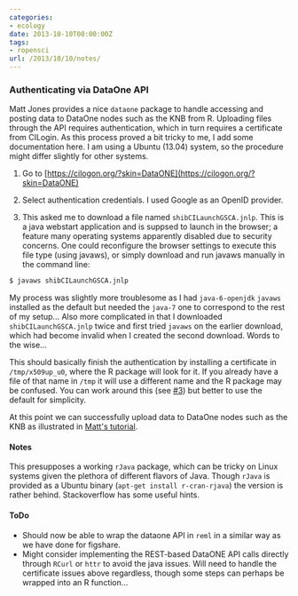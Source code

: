 ```yaml
---
categories:
- ecology
date: 2013-10-10T00:00:00Z
tags:
- ropensci
url: /2013/10/10/notes/
---
```


### Authenticating via DataOne API

Matt Jones provides a nice `dataone` package to handle accessing and posting data to DataOne nodes such as the KNB from R.  Uploading files through the API requires authentication, which in turn requires a certificate from CILogin.  As this process proved a bit tricky to me, I add some documentation here.  I am using a Ubuntu (13.04) system, so the procedure might differ slightly for other systems.  

1. Go to [https://cilogon.org/?skin=DataONE](https://cilogon.org/?skin=DataONE)

2. Select authentication credentials.  I used Google as an OpenID provider.  

3. This asked me to download a file named `shibCILaunchGSCA.jnlp`.  This is a java webstart application and is suppsed to launch in the browser; a feature many operating systems apparently disabled due to security concerns.  One could reconfigure the browser settings to execute this file type (using javaws), or simply download and run javaws manually in the command line:

```bash
$ javaws shibCILaunchGSCA.jnlp
```

My process was slightly more troublesome as I had `java-6-openjdk` `javaws` installed as the default but needed the `java-7` one to correspond to the rest of my setup... Also more complicated in that I downloaded `shibCILaunchGSCA.jnlp` twice and first tried `javaws` on the earlier download, which had become invalid when I created the second download.  Words to the wise...

This should basically finish the authentication by installing a certificate in `/tmp/x509up_u0`, where the R package will look for it.  If you already have a file of that name in `/tmp` it will use a different name and the R package may be confused.  You can work around this (see [#3](https://github.com/mbjones/opensci_r_esa_2013/issues/3#issuecomment-25998107)) but better to use the default for simplicity. 


At this point we can successfully upload data to DataOne nodes such as the KNB as illustrated in [Matt's tutorial](https://github.com/mbjones/opensci_r_esa_2013/blob/ea8d106f912319bdcf7c1b54e33904a19954434f/dataone-r/dataone-write-data.R). 


#### Notes

This presupposes a working `rJava` package, which can be tricky on Linux systems given the plethora of different flavors of Java.  Though `rJava` is provided as a Ubuntu binary (`apt-get install r-cran-rjava`) the version is rather behind.  Stackoverflow has some useful hints. 


#### ToDo 

- Should now be able to wrap the dataone API in `reml` in a similar way as we have done for figshare.  
- Might consider implementing the REST-based DataONE API calls directly through `RCurl` or `httr` to avoid the java issues.  Will need to handle the certificate issues above regardless, though some steps can perhaps be wrapped into an R function... 


